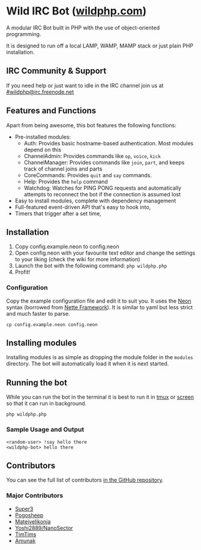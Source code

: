 # Wild IRC Bot ([wildphp.com](http://wildphp.com/))
A modular IRC Bot built in PHP with the use of object-oriented programming.

It is designed to run off a local LAMP, WAMP, MAMP stack or just plain PHP installation.

## IRC Community & Support
If you need help or just want to idle in the IRC channel join us at
[#wildphp@irc.freenode.net](http://webchat.freenode.net/?channels=wildphp)

## Features and Functions
Apart from being awesome, this bot features the following functions:

- Pre-installed modules:
	- Auth: Provides basic hostname-based authentication. Most modules depend on this
	- ChannelAdmin: Provides commands like `op`, `voice`, `kick`
	- ChannelManager: Provides commands like `join`, `part`, and keeps track of channel joins and parts
	- CoreCommands: Provides `quit` and `say` commands.
	- Help: Provides the `help` command
	- Watchdog: Watches for PING PONG requests and automatically attempts to reconnect the bot if the connection is assumed lost
- Easy to install modules, complete with dependency management
- Full-featured event-driven API that's easy to hook into,
- Timers that trigger after a set time,

## Installation
1. Copy config.example.neon to config.neon
2. Open config.neon with your favourite text editor and change the settings to your liking (check the wiki for more information)
3. Launch the bot with the following command: `php wildphp.php`
4. Profit!

### Configuration

Copy the example configuration file and edit it to suit you. It uses the [Neon](http://ne-on.org/) syntax (borrowed from [Nette Framework](http://nette.org/en/)). It is similar to yaml but less strict and much faster to parse.

    cp config.example.neon config.neon

## Installing modules
Installing modules is as simple as dropping the module folder in the `modules` directory. The bot will automatically load it when it is next started.

## Running the bot

While you can run the bot in the terminal it is best to run it in [tmux](https://en.wikipedia.org/wiki/Tmux) or [screen](https://en.wikipedia.org/wiki/GNU_Screen) so that it can run in background.

    php wildphp.php

### Sample Usage and Output

    <random-user> !say hello there
    <wildphp-bot> hello there

## Contributors

You can see the full list of contributors [in the GitHub repository](https://github.com/WildPHP/Wild-IRC-Bot/graphs/contributors).

### Major Contributors
* [Super3](http://super3.org)
* [Pogosheep](http://layne-obserdia.de)
* [Matejvelikonja](http://velikonja.si)
* [Yoshi2889/NanoSector](https://github.com/Yoshi2889)
* [TimTims](https://timtims.me)
* [Amunak](https://github.com/Amunak)
